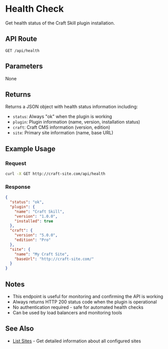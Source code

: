 # Health Check

Get health status of the Craft Skill plugin installation.

## API Route

`GET /api/health`

## Parameters

None

## Returns

Returns a JSON object with health status information including:
- `status`: Always "ok" when the plugin is working
- `plugin`: Plugin information (name, version, installation status)
- `craft`: Craft CMS information (version, edition)
- `site`: Primary site information (name, base URL)

## Example Usage

### Request
```bash
curl -X GET http://craft-site.com/api/health
```

### Response
```json
{
  "status": "ok",
  "plugin": {
    "name": "Craft Skill",
    "version": "1.0.0",
    "installed": true
  },
  "craft": {
    "version": "5.0.0",
    "edition": "Pro"
  },
  "site": {
    "name": "My Craft Site",
    "baseUrl": "http://craft-site.com/"
  }
}
```

## Notes

- This endpoint is useful for monitoring and confirming the API is working
- Always returns HTTP 200 status code when the plugin is operational
- No authentication required - safe for automated health checks
- Can be used by load balancers and monitoring tools

## See Also

- [List Sites](list_sites.md) - Get detailed information about all configured sites

